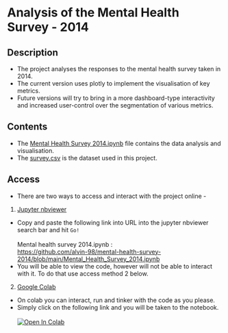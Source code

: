 # Analysis of the Mental Health Survey - 2014

## Description
* The project analyses the responses to the mental health survey taken in 2014.   
* The current version uses plotly to implement the visualisation of key metrics. 
* Future versions will try to bring in a more dashboard-type interactivity and increased user-control over the segmentation of various metrics.

## Contents
* The [Mental Health Survey 2014.ipynb]() file contains the data analysis and visualisation.
* The [survey.csv](https://github.com/alvin-98/mental-health-survey-2014/blob/main/survey.csv) is the dataset used in this project.

## Access
* There are two ways to access and interact with the project online -
1. [Jupyter nbviewer](https://nbviewer.org/)
* Copy and paste the following link into URL into the jupyter nbviewer search bar and hit `Go!` <br><br>Mental health survey 2014.ipynb : <br>
https://github.com/alvin-98/mental-health-survey-2014/blob/main/Mental_Health_Survey_2014.ipynb
* You will be able to view the code, however will not be able to interact with it. To do that use access method 2 below.

2. [Google Colab](https://colab.research.google.com)
* On colab you can interact, run and tinker with the code as you please.
* Simply click on the following link and you will be taken to the notebook. <br><br>
[![Open In Colab](https://colab.research.google.com/assets/colab-badge.svg)](https://colab.research.google.com/drive/1Oqo39NRxxbf65UsoV3Yhu9ntKUlXdCrf?usp=sharing) 
